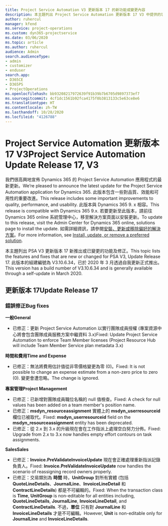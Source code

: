```yaml
---
title: Project Service Automation V3 更新版本 17 的新功能或變更內容
description: 本主題列出 Project Service Automation 更新版本 17 V3 中提供的功能和修正。
author: ruhercul
manager: kfend
ms.service: project-operations
ms.custom: dyn365-projectservice
ms.date: 03/06/2020
ms.topic: article
ms.author: ruhercul
audience: Admin
search.audienceType:
- admin
- customizer
- enduser
search.app:
- D365CE
- D365PS
- ProjectOperations
ms.openlocfilehash: bb93208217972639f91b39b7b6705d9897373ef7
ms.sourcegitcommit: 4cf1dc1561b92fca4175f0b3813133c5e63ce8e6
ms.translationtype: HT
ms.contentlocale: zh-TW
ms.lasthandoff: 10/28/2020
ms.locfileid: "4126788"
---
```

# <a name="project-service-automation-update-release-17-v3"></a><span data-ttu-id="01cd6-103">Project Service Automation 更新版本 17 V3</span><span class="sxs-lookup"><span data-stu-id="01cd6-103">Project Service Automation Update Release 17, V3</span></span>

<span data-ttu-id="01cd6-104">我們很高興地宣佈 Dynamics 365 的 Project Service Automation 應用程式的最新更新。</span><span class="sxs-lookup"><span data-stu-id="01cd6-104">We’re pleased to announce the latest update for the Project Service Automation application for Dynamics 365.</span></span> <span data-ttu-id="01cd6-105">此版本包含一些對品質、效能和可用性的重要改進。</span><span class="sxs-lookup"><span data-stu-id="01cd6-105">This release includes some important improvements to quality, performance, and usability.</span></span>  <span data-ttu-id="01cd6-106">此版本與 Dynamics 365 9. x 相容。</span><span class="sxs-lookup"><span data-stu-id="01cd6-106">This release is compatible with Dynamics 365 9.x.</span></span> <span data-ttu-id="01cd6-107">若要更新至此版本，請前往 Dynamics 365 online 系統管理中心，移至解決方案頁面以安裝更新。</span><span class="sxs-lookup"><span data-stu-id="01cd6-107">To update to this release, visit the Admin Center for Dynamics 365 online, solutions page to install the update.</span></span> <span data-ttu-id="01cd6-108">如需詳細資訊，請參閱[安裝、更新或移除偏好的解決方案](https://docs.microsoft.com/power-platform/admin/install-remove-preferred-solution)。</span><span class="sxs-lookup"><span data-stu-id="01cd6-108">For more information, see [Install, update, or remove a preferred solution](https://docs.microsoft.com/power-platform/admin/install-remove-preferred-solution).</span></span>

<span data-ttu-id="01cd6-109">本主題列出 PSA V3 更新版本 17 新推出或已變更的功能及修正。</span><span class="sxs-lookup"><span data-stu-id="01cd6-109">This topic lists the features and fixes that are new or changed for PSA V3, Update Release 17.</span></span> <span data-ttu-id="01cd6-110">此版本的組建編號為 V3.10.6.34，已於 2020 年 3 月透過自我更新正式推出。</span><span class="sxs-lookup"><span data-stu-id="01cd6-110">This version has a build number of V3.10.6.34 and is generally available through a self-update in March 2020.</span></span>


## <a name="update-release-17"></a><span data-ttu-id="01cd6-111">更新版本 17</span><span class="sxs-lookup"><span data-stu-id="01cd6-111">Update Release 17</span></span>

### <a name="bug-fixes"></a><span data-ttu-id="01cd6-112">錯誤修正</span><span class="sxs-lookup"><span data-stu-id="01cd6-112">Bug fixes</span></span>

<span data-ttu-id="01cd6-113">**一般**</span><span class="sxs-lookup"><span data-stu-id="01cd6-113">**General**</span></span>

- <span data-ttu-id="01cd6-114">已修正：更新 Project Service Automation 以實行團隊成員授權 (專案資源中心將會包含團隊成員服務方案中繼資料 3.x)</span><span class="sxs-lookup"><span data-stu-id="01cd6-114">Fixed: Update Project Service Automation to enforce Team Member licenses (Project Resource Hub will include Team Member Service plan metadata 3.x)</span></span>
 
<span data-ttu-id="01cd6-115">**時間和費用**</span><span class="sxs-lookup"><span data-stu-id="01cd6-115">**Time and Expense**</span></span>

- <span data-ttu-id="01cd6-116">已修正：無法將費用估計值從非零價格變更為零 (0)。</span><span class="sxs-lookup"><span data-stu-id="01cd6-116">Fixed: It is not possible to change an expense estimate from a non-zero price to zero (0).</span></span> <span data-ttu-id="01cd6-117">變更會遭忽略。</span><span class="sxs-lookup"><span data-stu-id="01cd6-117">The change is ignored.</span></span>

<span data-ttu-id="01cd6-118">**專案管理**</span><span class="sxs-lookup"><span data-stu-id="01cd6-118">**Project Management**</span></span>

- <span data-ttu-id="01cd6-119">已修正：已新增對團隊成員職位名稱的 null 值檢查。</span><span class="sxs-lookup"><span data-stu-id="01cd6-119">Fixed: A check for null values has been added on a team member's position name.</span></span>
- <span data-ttu-id="01cd6-120">已修正：**msdyn_resourceassignment** 實體上的 **msdyn_userresourceid** 欄位已被取代。</span><span class="sxs-lookup"><span data-stu-id="01cd6-120">Fixed: **msdyn_userresourceid** field on the **msdyn_resourceassignment** entity has been deprecated.</span></span>
- <span data-ttu-id="01cd6-121">已修正：從 2.x 到 3.x 的升級現在會在工作指派上處理空白努力分佈。</span><span class="sxs-lookup"><span data-stu-id="01cd6-121">Fixed: Upgrade from 2.x to 3.x now handles empty effort contours on task assignments.</span></span>

<span data-ttu-id="01cd6-122">**Sales**</span><span class="sxs-lookup"><span data-stu-id="01cd6-122">**Sales**</span></span>

- <span data-ttu-id="01cd6-123">已修正：**Invoice.PreValidateInvoiceUpdate** 現在會正確處理重新指派記錄負責人。</span><span class="sxs-lookup"><span data-stu-id="01cd6-123">Fixed: **Invoice.PreValidateInvoiceUpdate** now handles the scenario of reassigning record owners properly.</span></span>
- <span data-ttu-id="01cd6-124">已修正：交易類別為 **時間** 時，**UnitGroup** 對所有實體 (包括 **QuoteLineDetails**、**JournalLine**、**InvoiceLineDetail** 和 **ContractLineDetails**) 都是不可編輯的。</span><span class="sxs-lookup"><span data-stu-id="01cd6-124">Fixed: When the transaction class is **Time**, **UnitGroup** is non-editable for all entities including, **QuoteLineDetails**, **JournalLine**, **InvoiceLineDetail**, and **ContractLineDetails**.</span></span> <span data-ttu-id="01cd6-125">不過，**單位** 只有對 **JournalLine** 和 **InvoiceLineDetails** 才是不可編輯。</span><span class="sxs-lookup"><span data-stu-id="01cd6-125">However, **Unit** is non-editable only for **JournalLine** and **InvoiceLineDetails**.</span></span>


